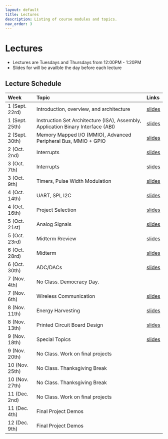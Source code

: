 ```yaml
---
layout: default
title: Lectures
description: Listing of course modules and topics.
nav_order: 3
---
```


# Lectures

* Lectures are Tuesdays and Thursdays from 12:00PM - 1:20PM
* Slides for will be availble the day before each lecture


## Lecture Schedule

| Week        | Topic     | Links | 
|:-------------|:------------------|:------|
|1 (Sept. 22rd)| Introduction, overview, and architecture | [slides](https://drive.google.com/file/d/19lYF-ZQpmhn5F8tuksfs7WOAjz8k8DVc/view?usp=sharing) | 
|1 (Sept. 25th)| Instruction Set Architecture (ISA), Assembly, Application Binary Interface (ABI) | [slides]() | 
|2 (Sept. 30th) | Memory Mapped I/O (MMIO), Advanced Peripheral Bus, MMIO + GPIO | [slides]() |
| 2 (Oct. 2nd) | Interrupts | [slides]() | 
| 3 (Oct. 7th) | Interrupts | [slides]() | 
| 3 (Oct. 9th) | Timers, Pulse Width Modulation | [slides]() | 
| 4 (Oct. 14th) | UART, SPI, I2C | [slides]() |
| 4 (Oct. 16th) | Project Selection | [slides]() | 
| 5 (Oct. 21st) | Analog Signals | [slides]() | 
| 5 (Oct. 23rd) | Midterm Rreview | [slides]() | 
| 6 (Oct. 28rd) | Midterm | [slides]() | 
| 6 (Oct. 30th) |ADC/DACs | [slides]() | 
| 7 (Nov. 4th) | No Class. Democracy Day.  |  | 
| 7 (Nov. 6th) | Wireless Communication | [slides]() | 
| 8 (Nov. 11th) | Energy Harvesting | [slides]() | 
| 8 (Nov. 13th) | Printed Circuit Board Design | [slides]() | 
| 9 (Nov. 18th) | Special Topics | [slides]() | 
| 9 (Nov. 20th) | No Class. Work on final projects | | 
| 10 (Nov. 25th) | No Class. Thanksgiving Break | |
| 10 (Nov. 27th) | No Class. Thanksgiving Break | |
| 11 (Dec. 2nd) | No Class. Work on final projects |  |
| 11 (Dec. 4th) |Final Project Demos |  | 
| 12 (Dec. 9th) | Final Project Demos | | 
